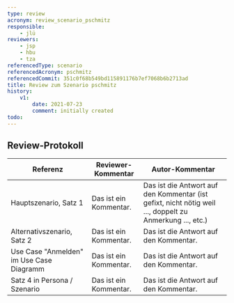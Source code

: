 ```yaml
---
type: review
acronym: review_scenario_pschmitz
responsible:
    - jlü
reviewers:
    - jsp
    - hbu
    - tza
referencedType: scenario
referencedAcronym: pschmitz
referencedCommit: 351c0f68b549bd115891176b7ef7068b6b2713ad
title: Review zum Szenario pschmitz
history:
    v1:
        date: 2021-07-23
        comment: initially created
todo:
---
```



## Review-Protokoll

| Referenz | Reviewer-Kommentar | Autor-Kommentar |
|------------|------------------|-----------------|
| Hauptszenario, Satz 1| Das ist ein Kommentar. | Das ist die Antwort auf den Kommentar (ist gefixt, nicht nötig weil ..., doppelt zu Anmerkung ..., etc.) |
| Alternativszenario, Satz 2 | Das ist ein Kommentar. | Das ist die Antwort auf den Kommentar. |
| Use Case "Anmelden" im Use Case Diagramm | Das ist ein Kommentar. | Das ist die Antwort auf den Kommentar. |
| Satz 4 in Persona / Szenario | Das ist ein Kommentar. | Das ist die Antwort auf den Kommentar. |

